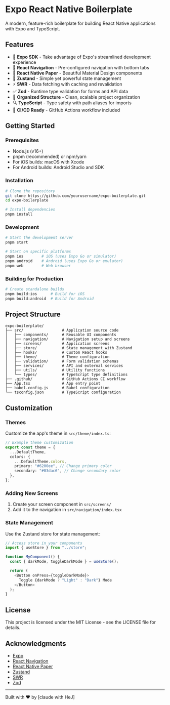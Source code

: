 # Expo React Native Boilerplate

A modern, feature-rich boilerplate for building React Native applications with Expo and TypeScript.

## Features

- 🚀 **Expo SDK** - Take advantage of Expo's streamlined development experience
- 📱 **React Navigation** - Pre-configured navigation with bottom tabs
- 🎨 **React Native Paper** - Beautiful Material Design components
- 🔄 **Zustand** - Simple yet powerful state management
- ⚡ **SWR** - Data fetching with caching and revalidation
- ✅ **Zod** - Runtime type validation for forms and API data
- 📁 **Organized Structure** - Clean, scalable project organization
- 🔍 **TypeScript** - Type safety with path aliases for imports
- 🧪 **CI/CD Ready** - GitHub Actions workflow included

## Getting Started

### Prerequisites

- Node.js (v16+)
- pnpm (recommended) or npm/yarn
- For iOS builds: macOS with Xcode
- For Android builds: Android Studio and SDK

### Installation

```bash
# Clone the repository
git clone https://github.com/yourusername/expo-boilerplate.git
cd expo-boilerplate

# Install dependencies
pnpm install
```

### Development

```bash
# Start the development server
pnpm start

# Start on specific platforms
pnpm ios        # iOS (uses Expo Go or simulator)
pnpm android    # Android (uses Expo Go or emulator)
pnpm web        # Web browser
```

### Building for Production

```bash
# Create standalone builds
pnpm build:ios      # Build for iOS
pnpm build:android  # Build for Android
```

## Project Structure

```
expo-boilerplate/
├── src/                 # Application source code
│   ├── components/      # Reusable UI components
│   ├── navigation/      # Navigation setup and screens
│   ├── screens/         # Application screens
│   ├── store/           # State management with Zustand
│   ├── hooks/           # Custom React hooks
│   ├── theme/           # Theme configuration
│   ├── validation/      # Form validation schemas
│   ├── services/        # API and external services
│   ├── utils/           # Utility functions
│   └── types/           # TypeScript type definitions
├── .github/             # GitHub Actions CI workflow
├── App.tsx              # App entry point
├── babel.config.js      # Babel configuration
└── tsconfig.json        # TypeScript configuration
```

## Customization

### Themes

Customize the app's theme in `src/theme/index.ts`:

```typescript
// Example theme customization
export const theme = {
  ...DefaultTheme,
  colors: {
    ...DefaultTheme.colors,
    primary: "#6200ee", // Change primary color
    secondary: "#03dac6", // Change secondary color
  },
};
```

### Adding New Screens

1. Create your screen component in `src/screens/`
2. Add it to the navigation in `src/navigation/index.tsx`

### State Management

Use the Zustand store for state management:

```typescript
// Access store in your components
import { useStore } from "../store";

function MyComponent() {
  const { darkMode, toggleDarkMode } = useStore();

  return (
    <Button onPress={toggleDarkMode}>
      Toggle {darkMode ? "Light" : "Dark"} Mode
    </Button>
  );
}
```

## License

This project is licensed under the MIT License - see the LICENSE file for details.

## Acknowledgments

- [Expo](https://expo.dev/)
- [React Navigation](https://reactnavigation.org/)
- [React Native Paper](https://callstack.github.io/react-native-paper/)
- [Zustand](https://github.com/pmndrs/zustand)
- [SWR](https://swr.vercel.app/)
- [Zod](https://github.com/colinhacks/zod)

---

Built with ❤️ by [claude with HeJ]
